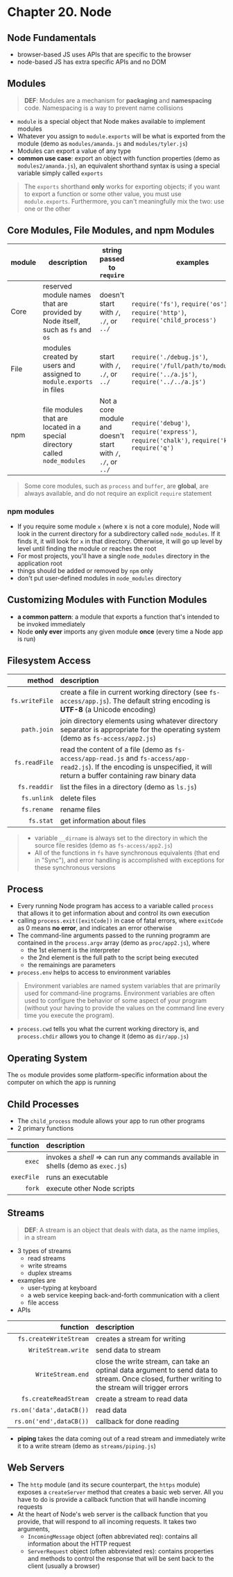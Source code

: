 # Chapter 20. Node  

## Node Fundamentals  
+ browser-based JS uses APIs that are specific to the browser  
+ node-based JS has extra specific APIs and no DOM  

## Modules  
> **DEF**: Modules are a mechanism for **packaging** and **namespacing** code. Namespacing is a way to prevent name collisions

+ `module` is a special object that Node makes available to implement modules  
+ Whatever you assign to `module.exports` will be what is exported from the module (demo as `modules/amanda.js` and `modules/tyler.js`)  
+ Modules can export a value of any type  
+ **common use case**: export an object with function properties (demo as `modules2/amanda.js`), an equivalent shorthand syntax is using a special variable simply called `exports`   
> The `exports` shorthand **only** works for exporting objects; if you want to export a function or some other value, you must use `module.exports`. Furthermore, you can't meaningfully mix the two: use one or the other   

## Core Modules, File Modules, and npm Modules  

module  | description | string passed to `require`  | examples  
--------|-------------|-----------------------------|---------
Core    | reserved module names that are provided by Node itself, such as `fs` and `os` | doesn't start with `/`, `./`, or `../`  | `require('fs')`, `require('os')`, `require('http')`, `require('child_process')` 
File  | modules created by users and assigned to `module.exports` in files  | start with `/`, `./`, or `../`  | `require('./debug.js')`, `require('/full/path/to/module.js')`, `require('../a.js')`, `require('../../a.js')` 
npm | file modules that are located in a special directory called `node_modules` | Not a core module and doesn't start with `/`, `./`, or `../` | `require('debug')`, `require('express')`, `require('chalk')`, `require('koa')`, `require('q')`  

> Some core modules, such as `process` and `buffer`, are **global**, are always available, and do not require an explicit `require` statement  

### npm modules  
+ If you require some module `x` (where x is not a core module), Node will
look in the current directory for a subdirectory called `node_modules`. If it finds it, it will look for `x` in that directory. Otherwise, it will go up level by level until finding the module or reaches the root  
+ For most projects, you'll have a single `node_modules` directory in the application root  
+ things should be added or removed by `npm` only   
+ don't put user-defined modules in `node_modules` directory    

## Customizing Modules with Function Modules  
+ **a common pattern**: a module that exports a function that's intended to be invoked immediately  
+ Node **only ever** imports any given module **once** (every time a Node app is run)  

## Filesystem Access  

method | description  
------:|:-----------
`fs.writeFile`  | create a file in current working directory (see `fs-access/app.js`). The default string encoding is **UTF-8** (a Unicode encoding)
`path.join`     | join directory elements using whatever directory separator is appropriate for the operating system (demo as `fs-access/app2.js`)  
`fs.readFile`   | read the content of a file (demo as `fs-access/app-read.js` and `fs-access/app-read2.js`). If the encoding is unspecified, it will return a buffer containing raw binary data
`fs.readdir`    | list the files in a directory (demo as `ls.js`) 
`fs.unlink`     | delete files
`fs.rename`     | rename files
`fs.stat`       | get information about files 

> + variable `__dirname` is always set to the directory in which the source file resides (demo as `fs-access/app2.js`)  
> + All of the functions in `fs` have synchronous equivalents (that end in "Sync"), and error handling is accomplished with exceptions for these synchronous versions

## Process 
+ Every running Node program has access to a variable called `process` that allows it to get information about and control its own execution  
+ calling `process.exit([exitCode])` in case of fatal errors, where `exitCode` as 0 means **no error**, and indicates an error otherwise   
+ The command-line arguments passed to the running programm are contained in the `process.argv` array (demo as `proc/app2.js`), where  
  - the 1st element is the interpreter  
  - the 2nd element is the full path to the script being executed  
  - the remainings are parameters 
+ `process.env` helps to access to environment variables  

> Environment variables are named system variables that are primarily used
for command-line programs. Environment variables are often used to configure the behavior of some aspect of your program (without your having to provide the values on the command line every time you execute the program).

+ `process.cwd` tells you what the current working directory is, and `process.chdir` allows you to change it (demo as `dir/app.js`)  

## Operating System  
The `os` module provides some platform-specific information about the computer on which the app is running 

## Child Processes  
+ The `child_process` module allows your app to run other programs  
+ 2 primary functions  

function  | description 
---------:|:-----------
`exec`    | invokes a *shell* => can run any commands available in shells (demo as `exec.js`)
`execFile`  |  runs an executable  
`fork`    | execute other Node scripts 

## Streams   
> **DEF**: A stream is an object that deals with data, as the name implies, in a stream

+ 3 types of streams  
  - read streams  
  - write streams 
  - duplex streams  
+ examples are  
  - user-typing at keyboard  
  - a web service keeping back-and-forth communication with a client  
  - file access  
+ APIs  

function  | description 
---------:|:-----------
`fs.createWriteStream`  | creates a stream for writing  
`WriteStream.write`     | send data to stream  
`WriteStream.end`       | close the write stream, can take an optinal data argument to send data to stream. Once closed, further writing to the stream will trigger errors 
`fs.createReadStream`   | create a stream to read data 
`rs.on('data',dataCB())`  | read data 
`rs.on('end',dataCB())`   | callback for done reading 

+ **piping** takes the data coming out of a read stream and immediately write it to a write stream (demo as `streams/piping.js`)    

## Web Servers  
+ The `http` module (and its secure counterpart, the `https` module) exposes a `createServer` method that creates a basic web server. All you have to do is provide a callback function that will handle incoming requests  
+ At the heart of Node's web server is the callback function that you provide, that will respond to all incoming requests. It takes two arguments,  
  - `IncomingMessage` object (often abbreviated req): contains all information about the HTTP request  
  - `ServerRequest` object (often abbreviated res): contains properties and methods to control the response that will be sent back to the client (usually a browser)





